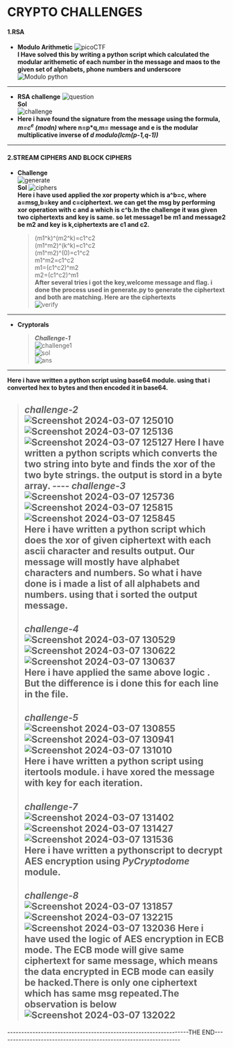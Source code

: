 # CRYPTO CHALLENGES

#### 1.RSA
- **Modulo Arithmetic**
![picoCTF](https://github.com/komalrao1/Bi0s_Blockchain/assets/147682987/27efd60a-9479-46be-9904-11df119d7ec3)                                    
**I Have solved this by writing a python script which calculated the modular arithemetic of each number in the message and maos to the given set of alphabets, phone numbers and underscore**              
![Modulo python](https://github.com/komalrao1/Bi0s_Blockchain/assets/147682987/67985182-6019-45f3-ae78-bd84fa722567)                        
---                   
- **RSA challenge**
![question](https://github.com/komalrao1/Bi0s_Blockchain/assets/147682987/0803ffbd-6aa2-4f0b-8f5d-af81eef1bc46)                         
**Sol**   
![challenge](https://github.com/komalrao1/Bi0s_Blockchain/assets/147682987/3c016bfd-5d3c-4801-9340-791b7ab74578)                           
- **Here i have found the signature from the message using the formula, ***m=c<sup>e</sup> (modn)*** where n=p*q,m= message and e is the modular multiplicative inverse of ***d modulo(lcm(p-1,q-1))*****                           
----                   
#### 2.STREAM CIPHERS AND BLOCK CIPHERS
- **Challenge**            
  ![generate](https://github.com/komalrao1/Bi0s_Blockchain/assets/147682987/011097fa-9b88-4ad6-a3a5-a1dc71948b07)                              
**Sol**
  ![ciphers](https://github.com/komalrao1/Bi0s_Blockchain/assets/147682987/d3e21d1a-10f3-43d0-985c-88263fca21d0)                                 
  **Here i have used applied the xor property which is a^b=c, where a=msg,b=key and c=ciphertext. we can get the msg by performing xor operation with c and a which is c^b.In the challenge it was given two ciphertexts and key is same. so let message1 be m1 and message2 be m2 and key is k,ciphertexts are c1 and c2.**
  > (m1^k)^(m2^k)=c1^c2                     
  > (m1^m2)^(k^k)=c1^c2                             
  > (m1^m2)^(0)=c1^c2                                
  > m1^m2=c1^c2                              
  > m1=(c1^c2)^m2                           
  > m2=(c1^c2)^m1                                            
**After several tries i got the key,welcome message and flag. i done the process used in generate.py to generate the ciphertext and both are matching. Here are the ciphertexts**                                                  
![verify](https://github.com/komalrao1/Bi0s_Blockchain/assets/147682987/917bf5a3-dbd9-469a-8468-82c1087be95e)                                                  
---             
- **Cryptorals**                                        
  > ***Challenge-1***                                    
![challenge1](https://github.com/komalrao1/Bi0s_Blockchain/assets/147682987/689a39ae-1707-494b-8117-afb418a423f1)                       
![sol](https://github.com/komalrao1/Bi0s_Blockchain/assets/147682987/e304fae9-eb7d-49b7-a0b2-0f04907aaccf)                                 
![ans](https://github.com/komalrao1/Bi0s_Blockchain/assets/147682987/ed3e3816-aced-48ab-ae98-0d698014f3e8)                   
----
**Here i have written a python script using base64 module. using that i converted hex to bytes and then encoded it in base64.**                              
  > ***challenge-2***                                 
![Screenshot 2024-03-07 125010](https://github.com/komalrao1/Bi0s_Blockchain/assets/147682987/288c8904-4362-401c-85e6-9e8f9872c91a)
![Screenshot 2024-03-07 125136](https://github.com/komalrao1/Bi0s_Blockchain/assets/147682987/b4b4a963-0f29-4284-96df-d141e802700b)
![Screenshot 2024-03-07 125127](https://github.com/komalrao1/Bi0s_Blockchain/assets/147682987/22670d1f-4fa4-4dea-9cac-7661cc2a6e4d)
**Here I have written a python scripts which converts the two string into byte and finds the xor of the two byte strings. the output is stord in a byte array.**    ----
> ***challenge-3***                              
![Screenshot 2024-03-07 125736](https://github.com/komalrao1/Bi0s_Blockchain/assets/147682987/058719c8-512e-4a1c-b047-2d33c34ab895)                                 
![Screenshot 2024-03-07 125815](https://github.com/komalrao1/Bi0s_Blockchain/assets/147682987/e24e0e3f-7322-4236-8957-2bc5002f5c6d)               
![Screenshot 2024-03-07 125845](https://github.com/komalrao1/Bi0s_Blockchain/assets/147682987/af0beb3c-b046-4b93-ae8a-052f41edc450)                  
**Here i have written a python script which does the xor of given ciphertext with each ascii character and results output. Our message will mostly have alphabet characters and numbers. So what i have done is i made a list of all alphabets and numbers. using that i sorted the output message.**
> ---- 
> ***challenge-4***                                                 
![Screenshot 2024-03-07 130529](https://github.com/komalrao1/Bi0s_Blockchain/assets/147682987/2b759ba7-b4e8-43ca-9ead-9836389cde3a)                      
![Screenshot 2024-03-07 130622](https://github.com/komalrao1/Bi0s_Blockchain/assets/147682987/9f6293b9-144c-4142-a451-5712a8bcc6c6)                   
![Screenshot 2024-03-07 130637](https://github.com/komalrao1/Bi0s_Blockchain/assets/147682987/e043b1e7-2c39-40b4-8c1a-1f3481bccd62)                    
**Here i have applied the same above logic . But the difference is i done this for each line in the file.**
> ----                               
> ***challenge-5***                                                  
![Screenshot 2024-03-07 130855](https://github.com/komalrao1/Bi0s_Blockchain/assets/147682987/e9eaf690-ef28-424d-8191-d487363503ba)                 
![Screenshot 2024-03-07 130941](https://github.com/komalrao1/Bi0s_Blockchain/assets/147682987/87cee4b7-1302-46a2-9cfb-86d96f0e07f2)                             
![Screenshot 2024-03-07 131010](https://github.com/komalrao1/Bi0s_Blockchain/assets/147682987/2417151a-453c-4248-a922-f7ec67d250a3)                  
**Here i have written a python script using itertools module. i have xored the message with key for each iteration.**
> ----                     
> ***challenge-7***                                     
![Screenshot 2024-03-07 131402](https://github.com/komalrao1/Bi0s_Blockchain/assets/147682987/46f029bd-71e7-453a-8b68-3500bbb4f9c9)                    
![Screenshot 2024-03-07 131427](https://github.com/komalrao1/Bi0s_Blockchain/assets/147682987/40f858b7-98ae-4b25-b279-e4896923bcf6)                                 
![Screenshot 2024-03-07 131536](https://github.com/komalrao1/Bi0s_Blockchain/assets/147682987/34d9d8d1-6a8c-47ff-bf3d-16e50a1ce6c8)                   
**Here i have written a pythonscript to decrypt AES encryption using ***PyCryptodome*** module.**
> ----          
> ***challenge-8***                                     
![Screenshot 2024-03-07 131857](https://github.com/komalrao1/Bi0s_Blockchain/assets/147682987/5399dda7-2cdd-4453-9e9b-9b63d62dc7bb)
![Screenshot 2024-03-07 132215](https://github.com/komalrao1/Bi0s_Blockchain/assets/147682987/ed55eb90-1406-450e-88df-61b08049a331)
![Screenshot 2024-03-07 132036](https://github.com/komalrao1/Bi0s_Blockchain/assets/147682987/0b63bb9e-5162-4a31-9158-1c77c82eca8c)
**Here i have used the logic of AES encryption in ECB mode. The ECB mode will give same ciphertext for same message, which means the data encrypted in ECB mode can easily be hacked.There is only one ciphertext which has same msg repeated.The observation is below**
![Screenshot 2024-03-07 132022](https://github.com/komalrao1/Bi0s_Blockchain/assets/147682987/58b7659d-25e5-4a88-8dfe-c132dec00917)
> ----




-----------------------------------------------------------------THE END-----------------------------------------------------------------                                              


           

                 























